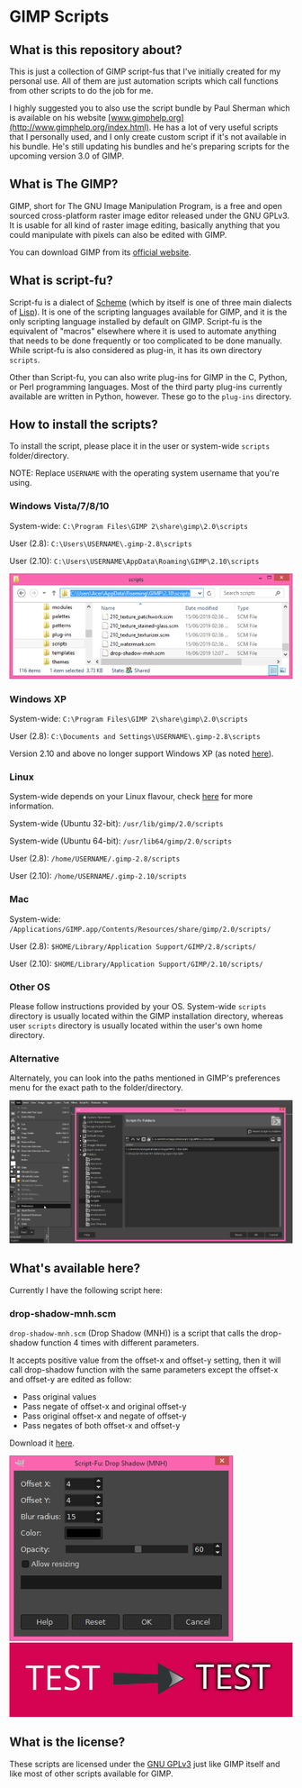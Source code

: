 # GIMP Scripts
## What is this repository about?
This is just a collection of GIMP script-fus that I've initially
created for my personal use. All of them are just automation
scripts which call functions from other scripts to do the job
for me. 

I highly suggested you to also use the script bundle by Paul
Sherman which is available on his website [www.gimphelp.org](http://www.gimphelp.org/index.html).
He has a lot of very useful scripts that I personally used, and
I only create custom script if it's not available in his bundle.
He's still updating his bundles and he's preparing scripts for
the upcoming version 3.0 of GIMP.

## What is The GIMP?
GIMP, short for The GNU Image Manipulation Program, is a free
and open sourced cross-platform raster image editor released
under the GNU GPLv3. It is usable for all kind of raster image
editing, basically anything that you could manipulate with
pixels can also be edited with GIMP.

You can download GIMP from its [official website](https://www.gimp.org/).

## What is script-fu?
Script-fu is a dialect of [Scheme](https://en.wikipedia.org/wiki/Scheme_(programming_language)) (which by itself is one of three main dialects of [Lisp](https://en.wikipedia.org/wiki/Lisp_(programming_language))). It is
one of the scripting languages available for GIMP, and it is the
only scripting language installed by default on GIMP. Script-fu
is the equivalent of "macros" elsewhere where it is used to
automate anything that needs to be done frequently or too
complicated to be done manually. While script-fu is also
considered as plug-in, it has its own directory `scripts`.

Other than Script-fu, you can also write plug-ins for GIMP in
the C, Python, or Perl programming languages. Most of the third
party plug-ins currently available are written in Python,
however. These go to the `plug-ins` directory.

## How to install the scripts?
To install the script, please place it in the user or system-wide
`scripts` folder/directory.

NOTE: Replace `USERNAME` with the operating system username that you're using.

### Windows Vista/7/8/10
System-wide: `C:\Program Files\GIMP 2\share\gimp\2.0\scripts`

User (2.8): `C:\Users\USERNAME\.gimp-2.8\scripts`

User (2.10): `C:\Users\USERNAME\AppData\Roaming\GIMP\2.10\scripts`

![scripts folder under Windows 8.1](./img/script-folder.png "scripts folder under Windows 8.1")

### Windows XP
System-wide: `C:\Program Files\GIMP 2\share\gimp\2.0\scripts`

User (2.8): `C:\Documents and Settings\USERNAME\.gimp-2.8\scripts`

Version 2.10 and above no longer support Windows XP (as noted [here](https://www.gimpusers.com/forums/gimp-user/20647-2-10-for-xp)).

### Linux
System-wide depends on your Linux flavour, check [here](https://en.wikibooks.org/wiki/GIMP/Installing_Plugins#Linux) for more information.

System-wide (Ubuntu 32-bit): `/usr/lib/gimp/2.0/scripts`

System-wide (Ubuntu 64-bit): `/usr/lib64/gimp/2.0/scripts`

User (2.8): `/home/USERNAME/.gimp-2.8/scripts`

User (2.10): `/home/USERNAME/.gimp-2.10/scripts`

### Mac
System-wide: `/Applications/GIMP.app/Contents/Resources/share/gimp/2.0/scripts/`

User (2.8): `$HOME/Library/Application Support/GIMP/2.8/scripts/`

User (2.10): `$HOME/Library/Application Support/GIMP/2.10/scripts/`

### Other OS
Please follow instructions provided by your OS. System-wide
`scripts` directory is usually located within the GIMP installation
directory, whereas user `scripts` directory is usually located
within the user's own home directory.

### Alternative
Alternately, you can look into the paths mentioned in GIMP's
preferences menu for the exact path to the folder/directory.

![Menu in GIMP preferences](./img/script-preferences.png "Menu in GIMP preferences")

## What's available here?
Currently I have the following script here:

### drop-shadow-mnh.scm
`drop-shadow-mnh.scm` (Drop Shadow (MNH)) is a script that calls the
drop-shadow function 4 times with different parameters.

It accepts positive value from the offset-x and offset-y setting,
then it will call drop-shadow function with the same parameters
except the offset-x and offset-y are edited as follow:
- Pass original values
- Pass negate of offset-x and original offset-y
- Pass original offset-x and negate of offset-y
- Pass negates of both offset-x and offset-y

Download it [here](./drop-shadow-mnh.scm).

![The dialog for drop-shadow-mnh.scm](./img/drop-shadow-mnh-dialog.png "The dialog for drop-shadow-mnh.scm")
![The sample result of drop-shadow-mnh.scm](./img/drop-shadow-mnh-sample.png "The sample result of drop-shadow-mnh.scm")

## What is the license?

These scripts are licensed under the [GNU GPLv3](./LICENSE) just like
GIMP itself and like most of other scripts available for GIMP.
